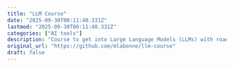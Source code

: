 ```yaml
---
title: "LLM Course"
date: "2025-09-30T00:11:40.331Z"
lastmod: "2025-09-30T00:11:40.331Z"
categories: ["AI tools"]
description: "Course to get into Large Language Models (LLMs) with roadmaps and Colab notebooks. - mlabonne/llm-course"
original_url: "https://github.com/mlabonne/llm-course"
draft: false
---
```

